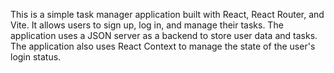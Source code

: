 
This is a simple task manager application built with React, React Router, and Vite. It allows users to sign up, log in, and manage their tasks. The application uses a JSON server as a backend to store user data and tasks. The application also uses React Context to manage the state of the user's login status.
